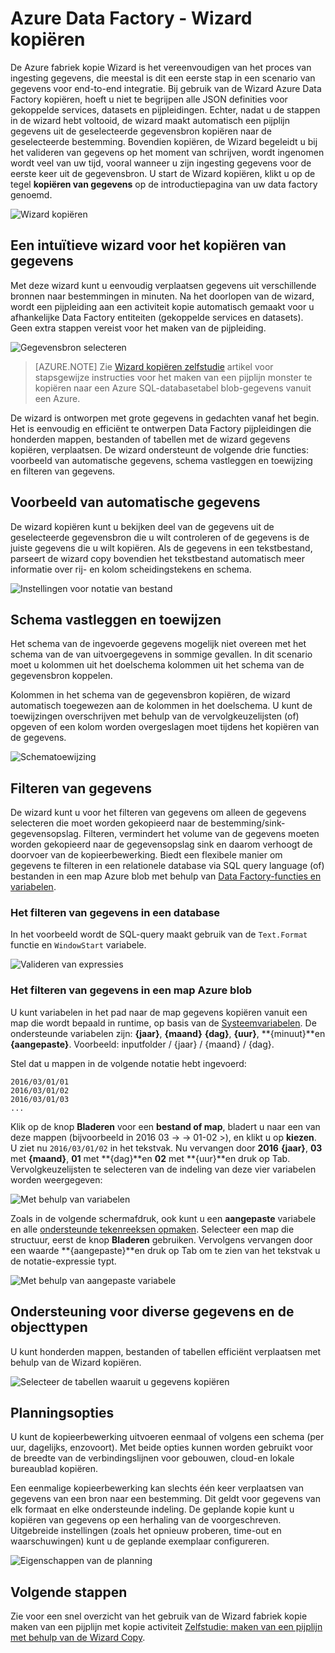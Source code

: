 <properties
    pageTitle="Wizard Data Factory-Azure kopiëren | Microsoft Azure"
    description="Meer informatie over de Wizard Data Factory Azure kopiëren gebruiken om gegevens te kopiëren van de ondersteunde gegevensbronnen te putten."
    services="data-factory"
    documentationCenter=""
    authors="spelluru"
    manager="jhubbard"
    editor="monicar"/>

<tags
    ms.service="data-factory"
    ms.workload="data-services"
    ms.tgt_pltfrm="na"
    ms.devlang="na"
    ms.topic="article"
    ms.date="10/03/2016"
    ms.author="spelluru"/>

# <a name="azure-data-factory---copy-wizard"></a>Azure Data Factory - Wizard kopiëren
De Azure fabriek kopie Wizard is het vereenvoudigen van het proces van ingesting gegevens, die meestal is dit een eerste stap in een scenario van gegevens voor end-to-end integratie. Bij gebruik van de Wizard Azure Data Factory kopiëren, hoeft u niet te begrijpen alle JSON definities voor gekoppelde services, datasets en pijpleidingen. Echter, nadat u de stappen in de wizard hebt voltooid, de wizard maakt automatisch een pijplijn gegevens uit de geselecteerde gegevensbron kopiëren naar de geselecteerde bestemming. Bovendien kopiëren, de Wizard begeleidt u bij het valideren van gegevens op het moment van schrijven, wordt ingenomen wordt veel van uw tijd, vooral wanneer u zijn ingesting gegevens voor de eerste keer uit de gegevensbron. U start de Wizard kopiëren, klikt u op de tegel **kopiëren van gegevens** op de introductiepagina van uw data factory genoemd.

![Wizard kopiëren](./media/data-factory-copy-wizard/copy-data-wizard.png)


## <a name="an-intuitive-wizard-for-copying-data"></a>Een intuïtieve wizard voor het kopiëren van gegevens
Met deze wizard kunt u eenvoudig verplaatsen gegevens uit verschillende bronnen naar bestemmingen in minuten. Na het doorlopen van de wizard, wordt een pijpleiding aan een activiteit kopie automatisch gemaakt voor u afhankelijke Data Factory entiteiten (gekoppelde services en datasets). Geen extra stappen vereist voor het maken van de pijpleiding.   

![Gegevensbron selecteren](./media/data-factory-copy-wizard/select-data-source-page.png)

> [AZURE.NOTE] Zie [Wizard kopiëren zelfstudie](data-factory-copy-data-wizard-tutorial.md) artikel voor stapsgewijze instructies voor het maken van een pijplijn monster te kopiëren naar een Azure SQL-databasetabel blob-gegevens vanuit een Azure. 

De wizard is ontworpen met grote gegevens in gedachten vanaf het begin. Het is eenvoudig en efficiënt te ontwerpen Data Factory pijpleidingen die honderden mappen, bestanden of tabellen met de wizard gegevens kopiëren, verplaatsen. De wizard ondersteunt de volgende drie functies: voorbeeld van automatische gegevens, schema vastleggen en toewijzing en filteren van gegevens. 

## <a name="automatic-data-preview"></a>Voorbeeld van automatische gegevens 
De wizard kopiëren kunt u bekijken deel van de gegevens uit de geselecteerde gegevensbron die u wilt controleren of de gegevens is de juiste gegevens die u wilt kopiëren. Als de gegevens in een tekstbestand, parseert de wizard copy bovendien het tekstbestand automatisch meer informatie over rij- en kolom scheidingstekens en schema. 

![Instellingen voor notatie van bestand](./media/data-factory-copy-wizard/file-format-settings.png)

## <a name="schema-capture-and-mapping"></a>Schema vastleggen en toewijzen 
Het schema van de ingevoerde gegevens mogelijk niet overeen met het schema van de van uitvoergegevens in sommige gevallen. In dit scenario moet u kolommen uit het doelschema kolommen uit het schema van de gegevensbron koppelen. 

Kolommen in het schema van de gegevensbron kopiëren, de wizard automatisch toegewezen aan de kolommen in het doelschema. U kunt de toewijzingen overschrijven met behulp van de vervolgkeuzelijsten (of) opgeven of een kolom worden overgeslagen moet tijdens het kopiëren van de gegevens.   

![Schematoewijzing](./media/data-factory-copy-wizard/schema-mapping.png)

## <a name="filtering-data"></a>Filteren van gegevens  
De wizard kunt u voor het filteren van gegevens om alleen de gegevens selecteren die moet worden gekopieerd naar de bestemming/sink-gegevensopslag. Filteren, vermindert het volume van de gegevens moeten worden gekopieerd naar de gegevensopslag sink en daarom verhoogt de doorvoer van de kopieerbewerking. Biedt een flexibele manier om gegevens te filteren in een relationele database via SQL query language (of) bestanden in een map Azure blob met behulp van [Data Factory-functies en variabelen](data-factory-functions-variables.md).   

### <a name="filtering-of-data-in-a-database"></a>Het filteren van gegevens in een database  
In het voorbeeld wordt de SQL-query maakt gebruik van de `Text.Format` functie en `WindowStart` variabele. 

![Valideren van expressies](./media/data-factory-copy-wizard/validate-expressions.png)

### <a name="filtering-of-data-in-an-azure-blob-folder"></a>Het filteren van gegevens in een map Azure blob
U kunt variabelen in het pad naar de map gegevens kopiëren vanuit een map die wordt bepaald in runtime, op basis van de [Systeemvariabelen](data-factory-functions-variables.md#data-factory-system-variables). De ondersteunde variabelen zijn: **{jaar}**, **{maand}** **{dag}**, **{uur}**, **{minuut}**en **{aangepaste}**. Voorbeeld: inputfolder / {jaar} / {maand} / {dag}.

Stel dat u mappen in de volgende notatie hebt ingevoerd:

    2016/03/01/01
    2016/03/01/02
    2016/03/01/03
    ...

Klik op de knop **Bladeren** voor een **bestand of map**, bladert u naar een van deze mappen (bijvoorbeeld in 2016 03 -> -> 01-02 >), en klikt u op **kiezen**. U ziet nu `2016/03/01/02` in het tekstvak. Nu vervangen door **2016** **{jaar}**, **03** met **{maand}**, **01** met **{dag}**en **02** met **{uur}**en druk op Tab. Vervolgkeuzelijsten te selecteren van de indeling van deze vier variabelen worden weergegeven:

![Met behulp van variabelen](./media/data-factory-copy-wizard/blob-standard-variables-in-folder-path.png)   

Zoals in de volgende schermafdruk, ook kunt u een **aangepaste** variabele en alle [ondersteunde tekenreeksen opmaken](https://msdn.microsoft.com/library/8kb3ddd4.aspx). Selecteer een map die structuur, eerst de knop **Bladeren** gebruiken. Vervolgens vervangen door een waarde **{aangepaste}**en druk op Tab om te zien van het tekstvak u de notatie-expressie typt.     

![Met behulp van aangepaste variabele](./media/data-factory-copy-wizard/blob-custom-variables-in-folder-path.png)


## <a name="support-for-diverse-data-and-object-types"></a>Ondersteuning voor diverse gegevens en de objecttypen
U kunt honderden mappen, bestanden of tabellen efficiënt verplaatsen met behulp van de Wizard kopiëren.

![Selecteer de tabellen waaruit u gegevens kopiëren](./media/data-factory-copy-wizard/select-tables-to-copy-data.png)

## <a name="scheduling-options"></a>Planningsopties
U kunt de kopieerbewerking uitvoeren eenmaal of volgens een schema (per uur, dagelijks, enzovoort). Met beide opties kunnen worden gebruikt voor de breedte van de verbindingslijnen voor gebouwen, cloud-en lokale bureaublad kopiëren.

Een eenmalige kopieerbewerking kan slechts één keer verplaatsen van gegevens van een bron naar een bestemming. Dit geldt voor gegevens van elk formaat en elke ondersteunde indeling. De geplande kopie kunt u kopiëren van gegevens op een herhaling van de voorgeschreven. Uitgebreide instellingen (zoals het opnieuw proberen, time-out en waarschuwingen) kunt u de geplande exemplaar configureren.

![Eigenschappen van de planning](./media/data-factory-copy-wizard/scheduling-properties.png)


## <a name="next-steps"></a>Volgende stappen
Zie voor een snel overzicht van het gebruik van de Wizard fabriek kopie maken van een pijplijn met kopie activiteit [Zelfstudie: maken van een pijplijn met behulp van de Wizard Copy](data-factory-copy-data-wizard-tutorial.md).
